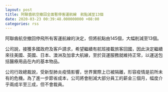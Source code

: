 ```yaml
---
layout: post
title: 阿聯酋航空撤回全面暫停客運航線　航點減至13個
date: 2020-03-23 00:39:48.000000000 +08:00
categories: rss
---
```


阿聯酋航空撤回停飛所有客運航線的決定，但將航點由145個，大幅削減至13個。

公司說，接獲多國政府及客戶請求，希望繼續有航班接載旅客回國，因此決定繼續來往美國、英國、日本、澳洲及加拿大航線，至於貨運服務就維持正常，以運送包括醫療用品在內的基本物品。

公司行政總裁說，受新型肺炎疫情影響，世界實際上已被隔離，形容疫情是前所未有的危機。為了進一步節省成本，公司將會削減大部分員工的薪金三個月，幅度介乎兩成半至三成，但不會裁員。
